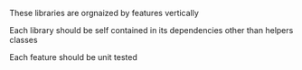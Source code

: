 These libraries are orgnaized by features vertically

Each library should be self contained in its dependencies other than
helpers classes

Each feature should be unit tested
